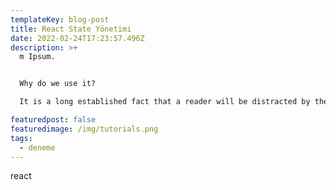 ```yaml
---
templateKey: blog-post
title: React State Yönetimi
date: 2022-02-24T17:23:57.496Z
description: >+
  m Ipsum.


  Why do we use it?

  It is a long established fact that a reader will be distracted by the readable content of a page when looking at its layout. The point of using Lorem Ipsum is that it has a more-or-less normal distribution of letters, as opposed to using 'Content here, content here', making it look like readable English. Many desktop publishing packages and web page editors now use Lorem Ipsum as their default model text, and a search for 'lorem ipsum' will uncover many web sites still in their infancy. Various versions have evolved over the years, sometimes by accident, sometimes on purpose (injected humour and the like).

featuredpost: false
featuredimage: /img/tutorials.png
tags:
  - deneme
---
```

react